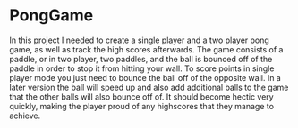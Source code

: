 # PongGame
In this project I needed to create a single player and a two player pong game, as well as track the high scores afterwards. The game consists of a paddle, or in two player, two paddles, and the ball is bounced off of the paddle in order to stop it from hitting your wall. 
To score points in single player mode you just need to bounce the ball off of the opposite wall. In a later version the ball will speed up and also add additional balls to the game that the other balls will also bounce off of. It should become hectic very quickly, making the player proud of any highscores that they manage to achieve.
